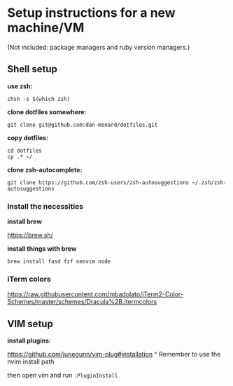 # Setup instructions for a new machine/VM

(Not included: package managers and ruby version managers.)

## Shell setup

**use zsh:**

`chsh -s $(which zsh)`

**clone dotfiles somewhere:**

`git clone git@github.com:dan-menard/dotfiles.git`

**copy dotfiles:**

```
cd dotfiles
cp .* ~/
```

**clone zsh-autocomplete:**

`git clone https://github.com/zsh-users/zsh-autosuggestions ~/.zsh/zsh-autosuggestions`

### Install the necessities ###

**install brew**

https://brew.sh/

**install things with brew**

`brew install fasd fzf neovim node`

### iTerm colors

https://raw.githubusercontent.com/mbadolato/iTerm2-Color-Schemes/master/schemes/Dracula%2B.itermcolors

## VIM setup

**install plugins:**

https://github.com/junegunn/vim-plug#installation
^ Remember to use the nvim install path

then open vim and run `:PluginInstall`
